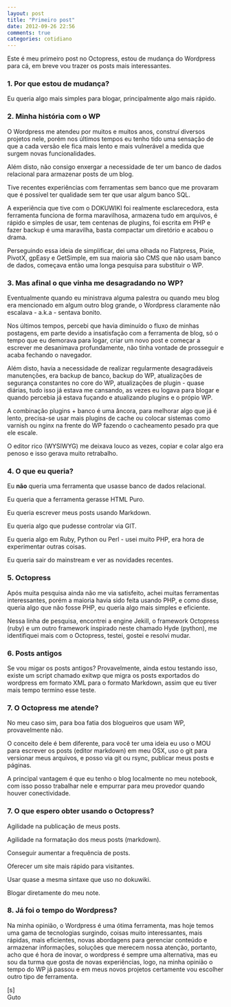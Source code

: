 ```yaml
---
layout: post
title: "Primeiro post"
date: 2012-09-26 22:56
comments: true
categories: cotidiano
---
```

Este é meu primeiro post no Octopress, estou de mudança do Wordpress para cá, em breve vou trazer os posts mais interessantes.



### 1. Por que estou de mudança?

Eu queria algo mais simples para blogar, principalmente algo mais rápido.



### 2. Minha história com o WP

O Wordpress me atendeu por muitos e muitos anos, construí diversos projetos nele, porém nos últimos tempos eu tenho tido uma sensação de que a cada versão ele fica mais lento e mais vulnerável a medida que surgem novas funcionalidades.

Além disto, não consigo enxergar a necessidade de ter um banco de dados relacional para armazenar posts de um blog.

Tive recentes experiências com ferramentas sem banco que me provaram que é possível ter qualidade sem ter que usar algum banco SQL.

A experiência que tive com o DOKUWIKI foi realmente esclarecedora, esta ferramenta funciona de forma maravilhosa, armazena tudo em arquivos, é rápido e simples de usar, tem centenas de plugins, foi escrita em PHP e fazer backup é uma maravilha, basta compactar um diretório e acabou o drama.

Perseguindo essa ideia de simplificar, dei uma olhada no Flatpress, Pixie, PivotX, gpEasy e GetSimple, em sua maioria são CMS que não usam banco de dados, começava então uma longa pesquisa para substituir o WP.



### 3. Mas afinal o que vinha me desagradando no WP?

Eventualmente quando eu ministrava alguma palestra ou quando meu blog era mencionado em algum outro blog grande, o Wordpress claramente não escalava - a.k.a - sentava bonito.

Nos últimos tempos, percebi que havia diminuído o fluxo de minhas postagens, em parte devido a insatisfação com a ferramenta de blog, só o tempo que eu demorava para logar, criar um novo post e começar a escrever me desanimava profundamente, não tinha vontade de prosseguir e acaba fechando o navegador.

Além disto, havia a necessidade de realizar regularmente desagradáveis manutenções, era backup de banco, backup do WP, atualizações de segurança constantes no core do WP, atualizações de plugin - quase diárias, tudo isso já estava me cansando, as vezes eu logava para blogar e quando percebia já estava fuçando e atualizando plugins e o própio WP.

A combinação plugins + banco é uma âncora, para melhorar algo que já é lento, precisa-se usar mais plugins de cache ou colocar sistemas como varnish ou nginx na frente do WP fazendo o cacheamento pesado pra que ele escale.

O editor rico (WYSIWYG) me deixava louco as vezes, copiar e colar algo era penoso e isso gerava muito retrabalho.



### 4. O que eu queria?

Eu **não** queria uma ferramenta que usasse banco de dados relacional.

Eu queria que a ferramenta gerasse HTML Puro.

Eu queria escrever meus posts usando Markdown.

Eu queria algo que pudesse controlar via GIT.

Eu queria algo em Ruby, Python ou Perl - usei muito PHP, era hora de experimentar outras coisas.

Eu queria sair do mainstream e ver as novidades recentes.



### 5. Octopress

Após muita pesquisa ainda não me via satisfeito, achei muitas ferramentas interessantes, porém a maioria havia sido feita usando PHP, e como disse, queria algo que não fosse PHP, eu queria algo mais simples e eficiente.

Nessa linha de pesquisa, encontrei a engine Jekill, o framework Octopress (ruby) e um outro framework inspirado neste chamado Hyde (python), me identifiquei mais com o Octopress, testei, gostei e resolvi mudar.



### 6. Posts antigos

Se vou migar os posts antigos? Provavelmente, ainda estou testando isso, existe um script chamado exitwp que migra os posts exportados do wordpress em formato XML para o formato Markdown, assim que eu tiver mais tempo termino esse teste.



### 7. O Octopress me atende?

No meu caso sim, para boa fatia dos blogueiros que usam WP, provavelmente não. 

O conceito dele é bem diferente, para você ter uma ideia eu uso o MOU para escrever os posts (editor markdown) em meu OSX, uso o git para versionar meus arquivos, e posso via git ou rsync, publicar meus posts e páginas. 

A principal vantagem é que eu tenho o blog localmente no meu notebook, com isso posso trabalhar nele e empurrar para meu provedor quando houver conectividade.



### 7. O que espero obter usando o Octopress?

Agilidade na publicação de meus posts.

Agilidade na formatação dos meus posts (markdown).

Conseguir aumentar a frequência de posts.

Oferecer um site mais rápido para visitantes.

Usar quase a mesma sintaxe que uso no dokuwiki.

Blogar diretamente do meu note.



### 8. Já foi o tempo do Wordpress? 

Na minha opinião, o Wordpress é uma ótima ferramenta, mas hoje temos uma gama de tecnologias surgindo, coisas muito interessantes, mais rápidas, mais eficientes, novas abordagens para gerenciar conteúdo e armazenar informações, soluções que merecem nossa atenção, portanto, acho que é hora de inovar, o wordpress é sempre uma alternativa, mas eu sou da turma que gosta de novas experiências, logo, na minha opinião o tempo do WP já passou e em meus novos projetos certamente vou escolher outro tipo de ferramenta.

[s]<br>
Guto
